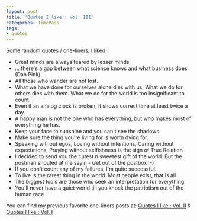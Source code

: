 ```yaml
---
layout: post
title: 'Quotes I like:: Vol. III'
categories: TimePass
tags:
- quotes
---
```


Some random quotes / one-liners, I liked.
<ul>
	<li>Great minds are always feared by lesser minds</li>
	<li>... there's a gap between what science knows and what business does (Dan  Pink)</li>
	<li>All those who wander are not lost.</li>
	<li>What we have done for ourselves alone dies with us; What we do for others dies with them. What we do for the world is too insignificant to count.</li>
	<li>Even if an analog clock is broken, it shows correct time at least twice a day.</li>
	<li>A happy man is not the one who has everything, but who makes most of everything he has.</li>
	<li>Keep your face to sunshine and you can't see the shadows.</li>
	<li>Make sure the thing you're living for is worth dying for.</li>
	<li>Speaking without egos, Loving without intentions, Caring without  expectations, Praying without selfishness is the sign of True Relation</li>
	<li>I decided to send you the cutest n sweetest gift of the world. But the postman shouted at me sayin - Get out of the postbox :-)</li>
	<li>If you don't count any of my failures, I'm quite successful.</li>
	<li>To live is the rarest thing in the world. Most people exist, that is all.</li>
	<li>The biggest fools are those who seek an interpretation for everything</li>
	<li>You'll never have a quiet world till you knock the patriotism out of the human race</li>
</ul>
You can find my previous favorite one-liners posts at: <a title="Quotes I like :: Vol. II" href="/blog/2008/09/20/quotes-i-like-vol-ii/">Quotes I like:: Vol. II</a> &amp; <a title="Quotes I like :: Vol. I" href="/blog/2008/08/19/quotes-i-like-vol-i/">Quotes I like:: Vol. I</a>
